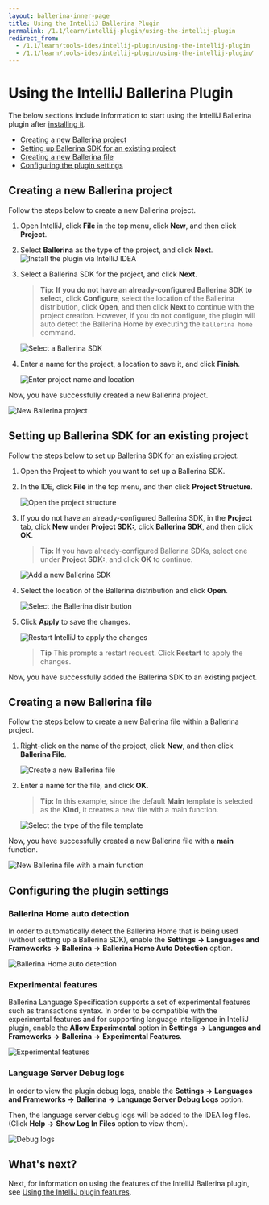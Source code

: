 ```yaml
---
layout: ballerina-inner-page
title: Using the IntelliJ Ballerina Plugin
permalink: /1.1/learn/intellij-plugin/using-the-intellij-plugin
redirect_from:
  - /1.1/learn/tools-ides/intellij-plugin/using-the-intellij-plugin
  - /1.1/learn/tools-ides/intellij-plugin/using-the-intellij-plugin/
---
```


# Using the IntelliJ Ballerina Plugin

The below sections include information to start using the IntelliJ Ballerina plugin after [installing it](/1.1/learn/intellij-plugin).

- [Creating a new Ballerina project](#creating-a-new-ballerina-project)
- [Setting up Ballerina SDK for an existing project](#setting-up-ballerina-sdk-for-an-existing-project)
- [Creating a new Ballerina file](#creating-a-new-ballerina-file)
- [Configuring the plugin settings](#configuring-the-plugin-settings)

## Creating a new Ballerina project

Follow the steps below to create a new Ballerina project.

1. Open IntelliJ, click **File** in the top menu, click **New**, and then click **Project**.

2. Select **Ballerina** as the type of the project, and click **Next**.
![Install the plugin via IntelliJ IDEA](/1.1/learn/images/select-project-type.png)

3. Select a Ballerina SDK for the project, and click **Next**.

    >**Tip:** **If you do not have an already-configured Ballerina SDK to select,** click **Configure**, select the location of the Ballerina distribution, click **Open**, and then click **Next** to continue with the project creation. However, if you do not configure, the plugin will auto detect the Ballerina Home by executing the `ballerina home` command.

    ![Select a Ballerina SDK](/1.1/learn/images/select-sdk.png)
   
4. Enter a name for the project, a location to save it, and click **Finish**.

    ![Enter project name and location](/1.1/learn/images/enter-project-name-and-location.png)

Now, you have successfully created a new Ballerina project.

![New Ballerina project](/1.1/learn/images/new-ballerina-project.png)

## Setting up Ballerina SDK for an existing project

Follow the steps below to set up Ballerina SDK for an existing project.

1. Open the Project to which you want to set up a Ballerina SDK.
2. In the IDE, click **File** in the top menu, and then click **Project Structure**.

    ![Open the project structure](/1.1/learn/images/open-project-structure.png)
3. If you do not have an already-configured Ballerina SDK, in the **Project** tab, click **New** under **Project SDK:**, click **Ballerina SDK**, and then click **OK**. 

    >**Tip:** If you have already-configured Ballerina SDKs, select one under **Project SDK:**, and click **OK** to continue.

    ![Add a new Ballerina SDK](/1.1/learn/images/add-new-sdk.png)
4. Select the location of the Ballerina distribution and click **Open**.

    ![Select the Ballerina distribution](/1.1/learn/images/select-ballerina-distribution.png)
5. Click **Apply** to save the changes.

    ![Restart IntelliJ to apply the changes](/1.1/learn/images/apply-changes.png)

    >**Tip** This prompts a restart request. Click **Restart** to apply the changes.

 Now, you have successfully added the Ballerina SDK to an existing project.

## Creating a new Ballerina file

Follow the steps below to create a new Ballerina file within a Ballerina project.

1. Right-click on the name of the project, click **New**, and then click **Ballerina File**.

    ![Create a new Ballerina file](/1.1/learn/images/create-new-ballerina-file.png)

2. Enter a name for the file, and click **OK**. 

    > **Tip:** In this example, since the default **Main** template is selected as the **Kind**, it creates a new file with a main function.

    ![Select the type of the file template](/1.1/learn/images/select-file-kind.png)

Now, you have successfully created a new Ballerina file with a **main** function.

![New Ballerina file with a main function](/1.1/learn/images/new-ballerina-file-with-main-function.png)

## Configuring the plugin settings

### Ballerina Home auto detection

In order to automatically detect the Ballerina Home that is being used (without setting up a Ballerina SDK), enable the **Settings** **->** **Languages and Frameworks** **->** **Ballerina** **->** **Ballerina Home Auto Detection** option.

![Ballerina Home auto detection](/1.1/learn/images/auto-detection.png)

### Experimental features

Ballerina Language Specification supports a set of experimental features such as transactions syntax. In order to be compatible with the experimental features and for supporting language intelligence in IntelliJ plugin, enable the **Allow Experimental** option in **Settings** **->** **Languages and Frameworks** **->** **Ballerina** **->** **Experimental Features**.

![Experimental features](/1.1/learn/images/experimental-features.png)

### Language Server Debug logs

In order to view the plugin debug logs, enable the **Settings** **->** **Languages and Frameworks** **->** **Ballerina** **->** **Language Server Debug Logs** option.

Then, the language server debug logs will be added to the IDEA log files. (Click **Help** **->** **Show Log In Files** option to view them).

![Debug logs](/1.1/learn/images/debug-logs.png)

## What's next?

 Next, for information on using the features of the IntelliJ Ballerina plugin, see [Using the IntelliJ plugin features](/1.1/learn/intellij-plugin/using-intellij-plugin-features).
 


 